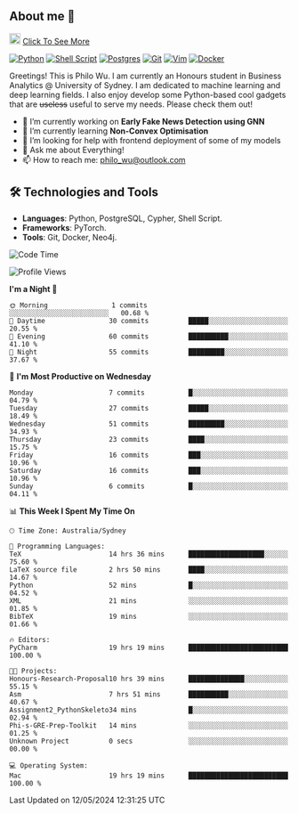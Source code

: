 ## About me 🤗

<a href="#"><img src="https://media.giphy.com/media/hvRJCLFzcasrR4ia7z/giphy.gif" width="20px" height="20px"></a> [Click To See More](https://philowu.notion.site/philowu/Philo-Hao-Wu-8bc7b2a81217493399d7db22df70fbfd)

[![Python](https://img.shields.io/badge/python-3670A0?style=for-the-badge&logo=python&logoColor=ffdd54)](#)
[![Shell Script](https://img.shields.io/badge/shell_script-%23121011.svg?style=for-the-badge&logo=gnu-bash&logoColor=white)](#)
[![Postgres](https://img.shields.io/badge/postgres-%23316192.svg?style=for-the-badge&logo=postgresql&logoColor=white)](#)
[![Git](https://img.shields.io/badge/git-%23F05033.svg?style=for-the-badge&logo=git&logoColor=white)](#)
[![Vim](https://img.shields.io/badge/VIM-%2311AB00.svg?style=for-the-badge&logo=vim&logoColor=white)](#)
[![Docker](https://img.shields.io/badge/docker-%230db7ed.svg?style=for-the-badge&logo=docker&logoColor=white)](#)

Greetings! This is Philo Wu. I am currently an Honours student in Business Analytics \@ University of Sydney. I am dedicated to machine learning and deep learning fields. I also enjoy develop some Python-based cool gadgets that are ~~useless~~ useful to serve my needs. Please check them out!

- 🔭 I’m currently working on **Early Fake News Detection using GNN**
- 🌱 I’m currently learning **Non-Convex Optimisation**
- 🤔 I’m looking for help with frontend deployment of some of my models
- 💬 Ask me about Everything!
- 📫 How to reach me: philo_wu@outlook.com

## 🛠 Technologies and Tools
- **Languages**: Python, PostgreSQL, Cypher, Shell Script.
- **Frameworks**: PyTorch.
- **Tools**: Git, Docker, Neo4j.

<!--START_SECTION:waka-->
![Code Time](http://img.shields.io/badge/Code%20Time-146%20hrs%2046%20mins-blue)

![Profile Views](http://img.shields.io/badge/Profile%20Views-0-blue)

**I'm a Night 🦉** 

```text
🌞 Morning                1 commits           ░░░░░░░░░░░░░░░░░░░░░░░░░   00.68 % 
🌆 Daytime                30 commits          █████░░░░░░░░░░░░░░░░░░░░   20.55 % 
🌃 Evening                60 commits          ██████████░░░░░░░░░░░░░░░   41.10 % 
🌙 Night                  55 commits          █████████░░░░░░░░░░░░░░░░   37.67 % 
```
📅 **I'm Most Productive on Wednesday** 

```text
Monday                   7 commits           █░░░░░░░░░░░░░░░░░░░░░░░░   04.79 % 
Tuesday                  27 commits          █████░░░░░░░░░░░░░░░░░░░░   18.49 % 
Wednesday                51 commits          █████████░░░░░░░░░░░░░░░░   34.93 % 
Thursday                 23 commits          ████░░░░░░░░░░░░░░░░░░░░░   15.75 % 
Friday                   16 commits          ███░░░░░░░░░░░░░░░░░░░░░░   10.96 % 
Saturday                 16 commits          ███░░░░░░░░░░░░░░░░░░░░░░   10.96 % 
Sunday                   6 commits           █░░░░░░░░░░░░░░░░░░░░░░░░   04.11 % 
```


📊 **This Week I Spent My Time On** 

```text
🕑︎ Time Zone: Australia/Sydney

💬 Programming Languages: 
TeX                      14 hrs 36 mins      ███████████████████░░░░░░   75.60 % 
LaTeX source file        2 hrs 50 mins       ████░░░░░░░░░░░░░░░░░░░░░   14.67 % 
Python                   52 mins             █░░░░░░░░░░░░░░░░░░░░░░░░   04.52 % 
XML                      21 mins             ░░░░░░░░░░░░░░░░░░░░░░░░░   01.85 % 
BibTeX                   19 mins             ░░░░░░░░░░░░░░░░░░░░░░░░░   01.66 % 

🔥 Editors: 
PyCharm                  19 hrs 19 mins      █████████████████████████   100.00 % 

🐱‍💻 Projects: 
Honours-Research-Proposal10 hrs 39 mins      ██████████████░░░░░░░░░░░   55.15 % 
Asm                      7 hrs 51 mins       ██████████░░░░░░░░░░░░░░░   40.67 % 
Assignment2_PythonSkeleto34 mins             █░░░░░░░░░░░░░░░░░░░░░░░░   02.94 % 
Phi-s-GRE-Prep-Toolkit   14 mins             ░░░░░░░░░░░░░░░░░░░░░░░░░   01.25 % 
Unknown Project          0 secs              ░░░░░░░░░░░░░░░░░░░░░░░░░   00.00 % 

💻 Operating System: 
Mac                      19 hrs 19 mins      █████████████████████████   100.00 % 
```


 Last Updated on 12/05/2024 12:31:25 UTC
<!--END_SECTION:waka-->
